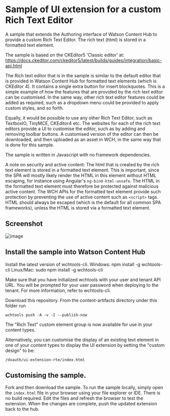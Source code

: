 # Sample of UI extension for a custom Rich Text Editor

A sample that extends the Authoring interface of Watson Content Hub to provide a custom Rich Text Editor. The rich text (html) is stored in a formatted text element.

The sample is based on the CKEditor5 'Classic editor' at: https://docs.ckeditor.com/ckeditor5/latest/builds/guides/integration/basic-api.html

The Rich text editor that is in the sample is similar to the default editor that is provided in Watson Content Hub for formatted text elements (which is CKEditor 4). It contains a single extra button for insert blockquotes. This is a simple example of how the features that are provided by the rich text editor can be customised. In the same way, other rich text editor features could be added as required, such as a dropdown menu could be provided to apply custom styles, and so forth.

Equally, it would be possible to use any other Rich Text Editor, such as TextboxIO, TinyMCE, CKEditor4 etc. The websites for each of the rich text editors provide a UI to customise the editor, such as by adding and removing toolbar buttons. A customised version of the editor can then be downloaded, and then uploaded as an asset in WCH, in the same way that is done for this sample.

The sample is written in Javascript with no framework dependencies.

A note on security and active content: The html that is created by the rich text element is stored in a formatted text element. This is important, since the SPA will mostly likely render the HTML in this element without HTML escaping, for instance using Angular's ```ng-bind-html-unsafe```. The HTML in the formatted text element must therefore be protected against malicious active content. The WCH APIs for the formatted text element provide such protection by preventing the use of active content such as ```<script>``` tags. HTML should always be escaped (which is the default for all common SPA frameworks), unless the HTML is stored via a formatted text element.

## Screenshot

![image](https://user-images.githubusercontent.com/7553535/42615931-a3c1374a-85ef-11e8-85af-dcd10a91aa96.png)

## Install the sample into Watson Content Hub

Install the latest version of wchtools-cli. Windows: npm install -g wchtools-cli Linux/Mac: sudo npm install -g wchtools-cli

Make sure that you have initialized wchtools with your user and tenant API URL. You will be prompted for your user password when deploying to the tenant. For more information, refer to wchtools-cli.

Download this repository. From the content-artifacts directory under this folder run

```wchtools push -A -v -I --publish-now```

The "Rich Text" custom element group is now available for use in your content types.

Alternatively, you can customise the display of an existing text element in one of your content types to display the UI extension by setting the "custom design" to be:

```/dxauth/ui-extension-rte/index.html```

## Customising the sample.

Fork and then download the sample. To run the sample locally, simply open the ```index.html``` file in your browser using your file explorer or IDE. There is no build required. Edit the files and refresh the browser to test the extension. When the changes are complete, push the updated extension back to the hub.

